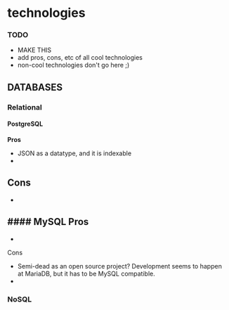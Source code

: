 # technologies

### TODO
- MAKE THIS
- add pros, cons, etc of all cool technologies
- non-cool technologies don't go here ;)


## DATABASES

### Relational

#### PostgreSQL
**Pros**
- JSON as a datatype, and it is indexable
- 

**Cons**
- 
- 

#### MySQL
Pros
-
-

Cons
- Semi-dead as an open source project? Development seems to happen at MariaDB, but it has to be MySQL compatible.
-

### NoSQL
